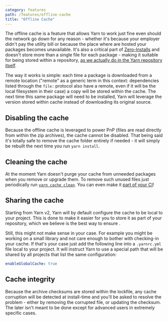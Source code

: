 ```yaml
---
category: features
path: /features/offline-cache
title: "Offline Cache"
---
```


The offline cache is a feature that allows Yarn to work just fine even should the network go down for any reason - whether it's because your employer didn't pay the utility bill or because the place where are hosted your packages becomes unavailable. It's also a critical part of [Zero-Installs](/features/zero-installs) and doesn't store more than a single file for each package - making it suitable for being stored within a repository, [as we actually do in the Yarn repository itself](https://github.com/yarnpkg/berry/tree/master/.yarn/cache).

The way it works is simple: each time a package is downloaded from a remote location ("remote" as a generic term in this context: dependencies listed through the `file:` protocol also have a remote, even if it will be the local filesystem in their case) a copy will be stored within the cache. The next time this same package will need to be installed, Yarn will leverage the version stored within cache instead of downloading its original source.

## Disabling the cache

Because the offline cache is leveraged to power PnP (files are read directly from within the zip archives), the cache cannot be disabled. That being said it's totally safe to remove the cache folder entirely if needed - it will simply be rebuilt the next time you run `yarn install`.

## Cleaning the cache

At the moment Yarn doesn't purge your cache from unneeded packages when you remove or upgrade them. To remove such unused files just periodically run [`yarn cache clean`](/cli/cache/clean). You can even make it [part of your CI](https://github.com/yarnpkg/berry/blob/master/azure-pipelines.yml#L28-L30)!

## Sharing the cache

Starting from Yarn v2, Yarn will by default configure the cache to be local to your project. This is done to make it easier for you to store it as part of your repository, which we believe is the best way to ensure .

Still, this might not make sense in your case. For example you might be working on a small library and not care enough to bother with checking-in your cache. If that's your case just add the following line into a `.yarnrc.yml` file local to your project. It will instruct Yarn to use a special path that will be shared by all projects that list the same configuration:

```yaml
enableGlobalCache: true
```

## Cache integrity

Because the archive checksums are stored within the lockfile, any cache corruption will be detected at install-time and you'll be asked to resolve the problem - either by removing the corrupted file, or updating the checksum. The later isn't meant to be done except for advanced users in extremely specific cases.
